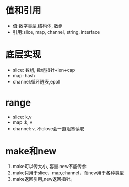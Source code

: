 # 值和引用

* 值:数字类型,结构体, 数组
* 引用:slice, map, channel, string, interface

# 底层实现
* slice: 数组, 数组指针+len+cap
* map: hash
* channel:循环链表,epoll

# range
* slice: k,v
* map :k, v
* channel: v, 不close会一直阻塞读取

# make和new
1. make可以传大小, 容量.new不能传参
2. make只用于slice、map,channel，而new用于各种类型
3. make返回引用,new返回指针。